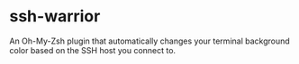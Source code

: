 # ssh-warrior
An Oh-My-Zsh plugin that automatically changes your terminal background color based on the SSH host you connect to. 
